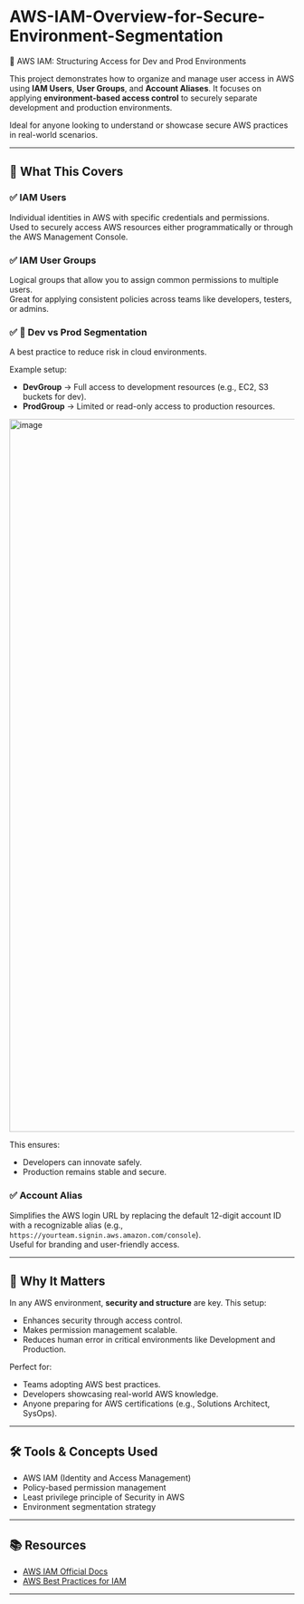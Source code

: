 # AWS-IAM-Overview-for-Secure-Environment-Segmentation
🔐 AWS IAM: Structuring Access for Dev and Prod Environments

This project demonstrates how to organize and manage user access in AWS using **IAM Users**, **User Groups**, and **Account Aliases**. It focuses on applying **environment-based access control** to securely separate development and production environments.

Ideal for anyone looking to understand or showcase secure AWS practices in real-world scenarios.

---

## 📁 What This Covers

### ✅ IAM Users
Individual identities in AWS with specific credentials and permissions.  
Used to securely access AWS resources either programmatically or through the AWS Management Console.

### ✅ IAM User Groups
Logical groups that allow you to assign common permissions to multiple users.  
Great for applying consistent policies across teams like developers, testers, or admins.

### ✅ 🔄 Dev vs Prod Segmentation
A best practice to reduce risk in cloud environments.

Example setup:
- **DevGroup** → Full access to development resources (e.g., EC2, S3 buckets for dev).
- **ProdGroup** → Limited or read-only access to production resources.

<img width="1606" height="1258" alt="image" src="https://github.com/user-attachments/assets/7cd6df79-f2cc-4d8a-9d85-e7b6f3c480b9" />

This ensures:
- Developers can innovate safely.
- Production remains stable and secure.

### ✅ Account Alias
Simplifies the AWS login URL by replacing the default 12-digit account ID with a recognizable alias (e.g., `https://yourteam.signin.aws.amazon.com/console`).  
Useful for branding and user-friendly access.

---

## 🚀 Why It Matters

In any AWS environment, **security and structure** are key. This setup:
- Enhances security through access control.
- Makes permission management scalable.
- Reduces human error in critical environments like Development and Production.

Perfect for:
- Teams adopting AWS best practices.
- Developers showcasing real-world AWS knowledge.
- Anyone preparing for AWS certifications (e.g., Solutions Architect, SysOps).

---

## 🛠️ Tools & Concepts Used

- AWS IAM (Identity and Access Management)
- Policy-based permission management
- Least privilege principle of Security in AWS
- Environment segmentation strategy

---

## 📚 Resources

- [AWS IAM Official Docs](https://docs.aws.amazon.com/iam/)
- [AWS Best Practices for IAM](https://docs.aws.amazon.com/IAM/latest/UserGuide/best-practices.html)

---
